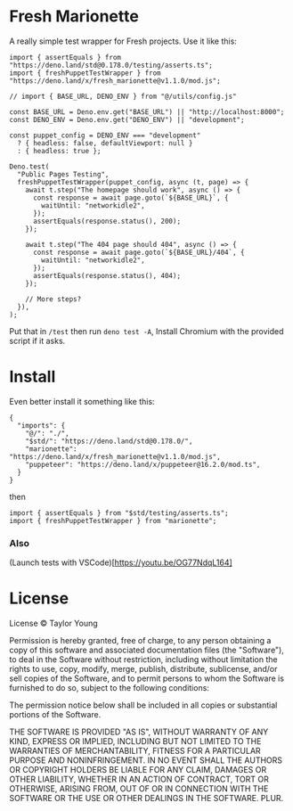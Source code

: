 # Fresh Marionette

A really simple test wrapper for Fresh projects. Use it like this:

```
import { assertEquals } from "https://deno.land/std@0.178.0/testing/asserts.ts";
import { freshPuppetTestWrapper } from "https://deno.land/x/fresh_marionette@v1.1.0/mod.js";

// import { BASE_URL, DENO_ENV } from "@/utils/config.js"

const BASE_URL = Deno.env.get("BASE_URL") || "http://localhost:8000";
const DENO_ENV = Deno.env.get("DENO_ENV") || "development";

const puppet_config = DENO_ENV === "development"
  ? { headless: false, defaultViewport: null }
  : { headless: true };

Deno.test(
  "Public Pages Testing",
  freshPuppetTestWrapper(puppet_config, async (t, page) => {
    await t.step("The homepage should work", async () => {
      const response = await page.goto(`${BASE_URL}`, {
        waitUntil: "networkidle2",
      });
      assertEquals(response.status(), 200);
    });

    await t.step("The 404 page should 404", async () => {
      const response = await page.goto(`${BASE_URL}/404`, {
        waitUntil: "networkidle2",
      });
      assertEquals(response.status(), 404);
    });

    // More steps?
  }),
);
```

Put that in `/test` then run `deno test -A`, Install Chromium with the provided
script if it asks.

# Install

Even better install it something like this:

```
{
  "imports": {
    "@/": "./",
    "$std/": "https://deno.land/std@0.178.0/",
    "marionette": "https://deno.land/x/fresh_marionette@v1.1.0/mod.js",
    "puppeteer": "https://deno.land/x/puppeteer@16.2.0/mod.ts",
  }
}
```

then

```
import { assertEquals } from "$std/testing/asserts.ts";
import { freshPuppetTestWrapper } from "marionette";
```

### Also

(Launch tests with VSCode)[https://youtu.be/OG77NdqL164]

# License

License © Taylor Young

Permission is hereby granted, free of charge, to any person obtaining a copy of
this software and associated documentation files (the "Software"), to deal in
the Software without restriction, including without limitation the rights to
use, copy, modify, merge, publish, distribute, sublicense, and/or sell copies of
the Software, and to permit persons to whom the Software is furnished to do so,
subject to the following conditions:

The permission notice below shall be included in all copies or substantial
portions of the Software.

THE SOFTWARE IS PROVIDED "AS IS", WITHOUT WARRANTY OF ANY KIND, EXPRESS OR
IMPLIED, INCLUDING BUT NOT LIMITED TO THE WARRANTIES OF MERCHANTABILITY, FITNESS
FOR A PARTICULAR PURPOSE AND NONINFRINGEMENT. IN NO EVENT SHALL THE AUTHORS OR
COPYRIGHT HOLDERS BE LIABLE FOR ANY CLAIM, DAMAGES OR OTHER LIABILITY, WHETHER
IN AN ACTION OF CONTRACT, TORT OR OTHERWISE, ARISING FROM, OUT OF OR IN
CONNECTION WITH THE SOFTWARE OR THE USE OR OTHER DEALINGS IN THE SOFTWARE. PLUR.
